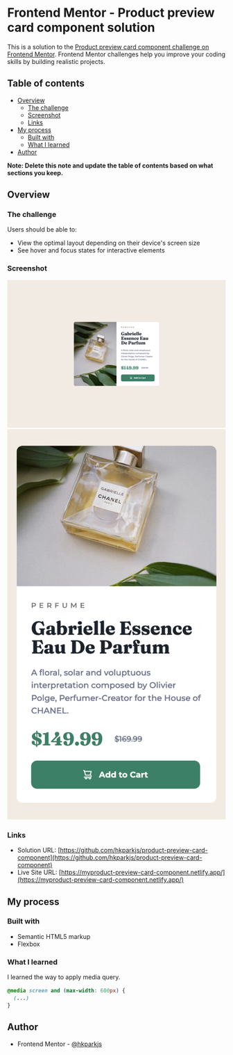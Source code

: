 # Frontend Mentor - Product preview card component solution

This is a solution to the [Product preview card component challenge on Frontend Mentor](https://www.frontendmentor.io/challenges/product-preview-card-component-GO7UmttRfa). Frontend Mentor challenges help you improve your coding skills by building realistic projects. 

## Table of contents

- [Overview](#overview)
  - [The challenge](#the-challenge)
  - [Screenshot](#screenshot)
  - [Links](#links)
- [My process](#my-process)
  - [Built with](#built-with)
  - [What I learned](#what-i-learned)
- [Author](#author)

**Note: Delete this note and update the table of contents based on what sections you keep.**

## Overview

### The challenge

Users should be able to:

- View the optimal layout depending on their device's screen size
- See hover and focus states for interactive elements

### Screenshot

![](./screenshot-desktop.png)
![](./screenshot-mobile.png)

### Links

- Solution URL: [https://github.com/hkparkjs/product-preview-card-component](https://github.com/hkparkjs/product-preview-card-component)
- Live Site URL: [https://myproduct-preview-card-component.netlify.app/](https://myproduct-preview-card-component.netlify.app/)

## My process

### Built with

- Semantic HTML5 markup
- Flexbox

### What I learned
I learned the way to apply media query.

```css
@media screen and (max-width: 600px) {
  (...)
}
```

## Author

- Frontend Mentor - [@hkparkjs](https://www.frontendmentor.io/profile/hkparkjs)